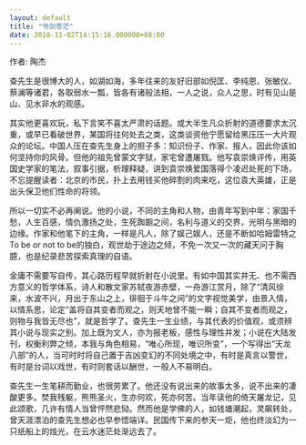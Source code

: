 ```yaml
---
layout: default
title: "书剑苍茫"
date: 2018-11-02T14:15:16.000000+08:00
---
```


作者: 陶杰

查先生是很博大的人，如湖如海，多年往来的友好旧部如倪匡、李纯恩、张敏仪、蔡澜等诸君，各取弱水一瓢，皆各有诸般法相，一人之说，众人之思，时有见山是山、见水非水的观感。

其实他更喜欢玩，私下言笑不喜太严肃的话题。或大半生凡众折射的道德要求太沉重，或早已看破世界，某国将往何处去之类，这类谈资他宁愿留给黑压压一大片观众的论坛。中国人压在查先生身上的担子多：知识份子、作家、报人，因此你该如何坚持你的风骨。但他的祖先曾蒙文字狱，家宅曾遭屠戮。他写袁崇焕评传，用英国史学家的笔法，叙事引据，析理释疑，讲到袁崇焕爱国落得个凌迟处死的下场，不忘提醒读者：北京的市民，扑上去用钱买他碎割的肉来吃，这位袁大英雄，正是出头保卫他们性命的将领。

所以一切实不必再阐说。他的小说，不同的主角和人物，由青年写到中年：家国千愁，人生百感，情仇激扬之处，生死踟蹰之间，名利与道义的交界，光明与黑暗的边缘。作家和他笔下的主角，一样是凡人，除了娱己娱人，还是不断如哈姆雷特之To be or not to be的独白，观世劫于途边之倾，不免一次又一次的藏天问于胸臆，也是纪录悲苦探索真理的自语。

金庸不需要写自传，其心路历程早就折射在小说里。有如中国其实并无、也不需西方意义的哲学体系，诗人和散文家苏轼夜游赤壁，一舟游江赏月，除了“清风徐来，水波不兴，月出于东山之上，徘徊于斗牛之间”的文字视觉美学，由景入情，以情系思，论定“盖将自其变者而观之，则天地曾不能一瞬；自其不变者而观之，则物与我皆无尽也”，就是哲学了。查先生一生业绩，与其代表的价值观，或须辨其小说与现实之别。加上既为文人，亦为报老板，感性与理性并发；小说在大陆发刊，权衡利弊之倾，本我与角色相易，“唯心所现，唯识所变”，一个写得出“天龙八部”的人，当可时时将自己置于吉凶变幻的不同处境之中，有时是真言以警世，有时是台词以戏世，有时则套话以酬世，一般人不易明白。

查先生一生笔耕而勤业，也很劳累了。他还没有说出来的故事太多，说不出来的凄酸更多。焚我残躯，熊熊圣火，生亦何欢，死亦何苦。当年读他的倚天屠龙记，见此颂歌，几许有情人当曾怦然悲恸。然而他是学佛的人，如钱塘潮起，灵飙转处，曾天涯漂泊的查先生想必也早参悟端详。民国传下来的参天一炬，他也终淡幻为一只纸船上的烛光，在云水迷茫处渐远去了。

